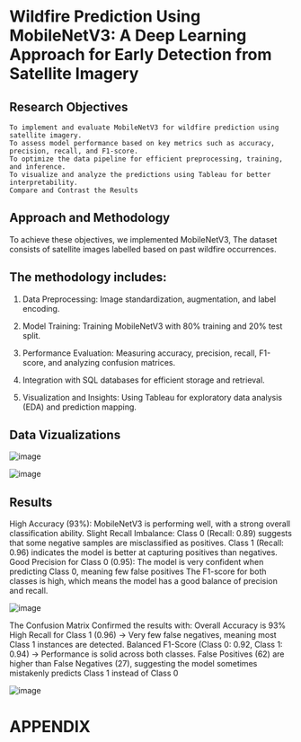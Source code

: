 # Wildfire Prediction Using MobileNetV3: A Deep Learning Approach for Early Detection from Satellite Imagery

## Research Objectives
    To implement and evaluate MobileNetV3 for wildfire prediction using satellite imagery.
    To assess model performance based on key metrics such as accuracy, precision, recall, and F1-score.
    To optimize the data pipeline for efficient preprocessing, training, and inference.
    To visualize and analyze the predictions using Tableau for better interpretability.
    Compare and Contrast the Results

## Approach and Methodology
To achieve these objectives, we implemented MobileNetV3, The dataset consists of satellite images labelled based on past wildfire occurrences. 

## The methodology includes:
    
1. Data Preprocessing: Image standardization, augmentation, and label encoding.

2. Model Training: Training MobileNetV3 with 80% training and 20% test split.

3. Performance Evaluation: Measuring accuracy, precision, recall, F1-score, and analyzing confusion matrices.

4. Integration with SQL databases for efficient storage and retrieval.

5. Visualization and Insights: Using Tableau for exploratory data analysis (EDA) and prediction mapping.


## Data Vizualizations

![image](https://github.com/user-attachments/assets/afe2feb6-27e6-4d3e-80fe-08ffbcea3e05)

![image](https://github.com/user-attachments/assets/75d66e2d-0a9d-4cc2-8def-ed6ae710cdae)


## Results

High Accuracy (93%): MobileNetV3 is performing well, with a strong overall classification ability.
Slight Recall Imbalance:
Class 0 (Recall: 0.89) suggests that some negative samples are misclassified as positives.
Class 1 (Recall: 0.96) indicates the model is better at capturing positives than negatives.
Good Precision for Class 0 (0.95): The model is very confident when predicting Class 0, meaning few false positives
The F1-score for both classes is high, which means the model has a good balance of precision and recall.

![image](https://github.com/user-attachments/assets/e2b97996-7507-4d22-a5a6-703d63dc3312)


The Confusion Matrix Confirmed the results with: 
Overall Accuracy is 93%
High Recall for Class 1 (0.96) → Very few false negatives, meaning most Class 1 instances are detected.
Balanced F1-Score (Class 0: 0.92, Class 1: 0.94) → Performance is solid across both classes.
False Positives (62) are higher than False Negatives (27), suggesting the model sometimes mistakenly predicts Class 1 instead of Class 0

![image](https://github.com/user-attachments/assets/546e7fbf-b773-47aa-8c4d-33cfd8334787)


 # APPENDIX
 


